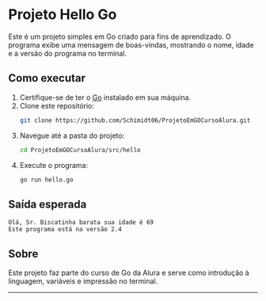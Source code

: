 # Projeto Hello Go

Este é um projeto simples em Go criado para fins de aprendizado. O programa exibe uma mensagem de boas-vindas, mostrando o nome, idade e a versão do programa no terminal.

## Como executar

1. Certifique-se de ter o [Go](https://golang.org/dl/) instalado em sua máquina.
2. Clone este repositório:
   ```bash
   git clone https://github.com/Schimidt06/ProjetoEmGOCursoAlura.git
   ```
3. Navegue até a pasta do projeto:
   ```bash
   cd ProjetoEmGOCursoAlura/src/hello
   ```
4. Execute o programa:
   ```bash
   go run hello.go
   ```

## Saída esperada

```
Olá, Sr. Biscatinha barata sua idade é 69
Este programa está na versão 2.4
```

## Sobre

Este projeto faz parte do curso de Go da Alura e serve como introdução à linguagem, variáveis e impressão no terminal.

---
